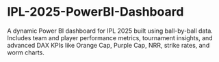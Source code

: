 # IPL-2025-PowerBI-Dashboard
A dynamic Power BI dashboard for IPL 2025 built using ball-by-ball data. Includes team and player performance metrics, tournament insights, and advanced DAX KPIs like Orange Cap, Purple Cap, NRR, strike rates, and worm charts.
